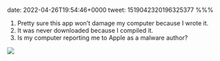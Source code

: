 date: 2022-04-26T19:54:46+0000
tweet: 1519042320196325377
%%%

1. Pretty sure this app won’t damage my computer because I wrote it.
2. It was never downloaded because I compiled it.
3. Is my computer reporting me to Apple as a malware author?

![](FRS47_vWQAI6xbT.jpg)
